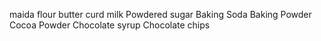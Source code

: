 maida flour
butter
curd
milk
Powdered sugar
Baking Soda
Baking Powder
Cocoa Powder
Chocolate syrup
Chocolate chips